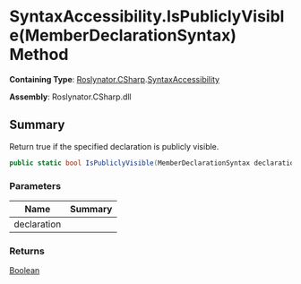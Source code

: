 # SyntaxAccessibility\.IsPubliclyVisible\(MemberDeclarationSyntax\) Method

**Containing Type**: [Roslynator.CSharp](../../README.md)\.[SyntaxAccessibility](../README.md)

**Assembly**: Roslynator\.CSharp\.dll

## Summary

Return true if the specified declaration is publicly visible\.

```csharp
public static bool IsPubliclyVisible(MemberDeclarationSyntax declaration)
```

### Parameters

| Name | Summary |
| ---- | ------- |
| declaration | |

### Returns

[Boolean](https://docs.microsoft.com/en-us/dotnet/api/system.boolean)


